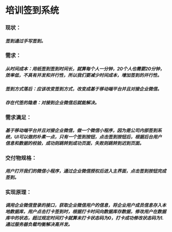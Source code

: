 #    						培训签到系统

### 现状：

##### 签到通过手写签到。

### 需求：

##### 从时间成本：用纸签到签到时间长，就算每个人一分钟，20个人也需要20分钟，效率低，不具有并发和并行性，所以我们要减少时间成本，增加签到的并行性。

##### 签到方式落后：应该改变签到方式，改变成基于移动端平台并且对接企业微信。

##### 存在代签的隐患：对接到企业微信后就能解决。

### 需求满足：

##### 基于移动端平台并且对接企业微信，做一个微信小程序，因为是公司内部签到系统，UI可以做的朴素一点，只有一个签到按钮，点击签到按钮后，根据后台用户信息和数据的校验，成功则跳转到成功页面，失败则跳转到迟到页面。

### 交付物规格：

##### 用户打开我们的微信小程序，通过企业微信授权后进入主界面，点击签到按钮完成签到。

### 实现原理：

##### 调用企业微信登录的接口，获取企业微信用户的信息，将企业用户成员信息存入本地数据库，用户点击打卡签到时，根据打卡时间向数据库存数据，修改用户在数据库中的状态，超过规定时间打卡就算未打卡状态码为0，打卡成功修改状态码为1.通过服务器负载均衡解决高并发。





